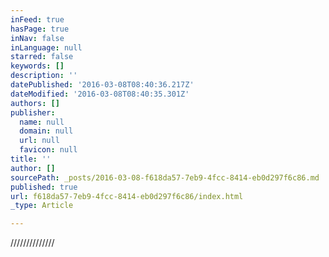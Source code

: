 ```yaml
---
inFeed: true
hasPage: true
inNav: false
inLanguage: null
starred: false
keywords: []
description: ''
datePublished: '2016-03-08T08:40:36.217Z'
dateModified: '2016-03-08T08:40:35.301Z'
authors: []
publisher:
  name: null
  domain: null
  url: null
  favicon: null
title: ''
author: []
sourcePath: _posts/2016-03-08-f618da57-7eb9-4fcc-8414-eb0d297f6c86.md
published: true
url: f618da57-7eb9-4fcc-8414-eb0d297f6c86/index.html
_type: Article

---
```

//////////////